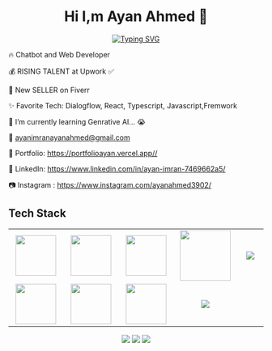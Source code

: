 
<div align =center>
<h1>Hi I,m Ayan Ahmed 👋</h1>
<a href="https://git.io/typing-svg"><img src="https://readme-typing-svg.demolab.com?font=Fira+Code&size=25&pause=1000&color=EAB676&background=0D1117=false&width=355&height=40&lines=A.i+Chatbot+Developer%F0%9F%A4%96+;Mern+Stack+Developer%F0%9F%91%A8%E2%80%8D%F0%9F%92%BB" alt="Typing SVG" /></a><br></div>

🔥 Chatbot and Web Developer

💰 RISING TALENT at Upwork ✅

💸 New SELLER on Fiverr

✨ Favorite Tech: Dialogflow, React, Typescript, Javascript,Fremwork

📓 I’m currently learning  Genrative AI... 😭

📧 [ayanimranayanahmed@gmail.com](mailto:ayanimranayanahmed@gmail.com)

🎨 Portfolio: https://portfolioayan.vercel.app//

💼 LinkedIn: https://www.linkedin.com/in/ayan-imran-7469662a5/

📷 Instagram : https://www.instagram.com/ayanahmed3902/

<h2>Tech Stack</h2>
<table width="100">
<tr>
    <td align='center' width="200">
        <img src="https://www.svgrepo.com/show/353648/dialogflow.svg" width="80">
    </td>
  <td align='center' width="200">
        <img src="https://upload.wikimedia.org/wikipedia/commons/thumb/c/cb/Google_Assistant_logo.svg/1200px-Google_Assistant_logo.svg.png"  width="80">
    </td>
 <td align='center' width="200">
        <img src="https://upload.wikimedia.org/wikipedia/commons/6/6a/JavaScript-logo.png" width="80">
    </td>
 <td align='center' width="200">
        <img src="https://fiverr-res.cloudinary.com/npm-assets/layout-server/fiverr-og-logo.5fd6463.png" width="100">
    </td>
 <td align='center' width="200">
        <img src="https://www.vectorlogo.zone/logos/reactjs/reactjs-ar21.svg">
    </td>
 
</tr>
 
<tr>
    <td align='center'>
        <img src="https://w7.pngwing.com/pngs/390/229/png-transparent-logo-html5-brand-design-text-logo-number.png"  width="80">
    </td>
    <td align='center'>
        <img src="https://upload.wikimedia.org/wikipedia/commons/thumb/4/4c/Typescript_logo_2020.svg/1200px-Typescript_logo_2020.svg.png" width="80">
    </td>
 <td align='center'>
        <img src="https://cdn.worldvectorlogo.com/logos/visual-studio-code-1.svg" width="80">
    </td>
     <td align='center'>
        <img src="https://cdn.pixabay.com/photo/2017/08/05/11/16/logo-2582747_1280.png">
    </td>
</tr>
 
    
</table>
</p>
<p align="center">
<a href="https://www.linkedin.com/in/ayan-imran-7469662a5/"><img src="https://img.shields.io/badge/-Ayan%20Ahmed-0077B5?style=flat&logo=Linkedin&logoColor=white"/></a>
<a href="mailto:ayanimranayanahmed@gmail.com"><img src="https://img.shields.io/badge/-ayanimranayanahmed@gmail.com-D14836?style=flat&logo=Gmail&logoColor=white"/></a>
<a href="https://www.instagram.com/ayanahmed3902/"><img src="https://img.shields.io/badge/-@ayanahmed3902-E4405F?style=flat&logo=Instagram&logoColor=white"/></a>
 </p>
 
<br>
